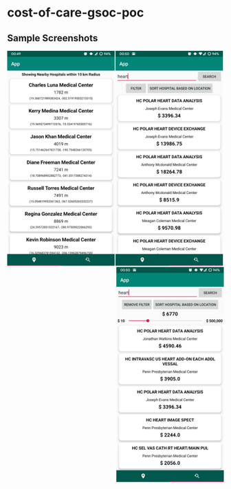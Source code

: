 # cost-of-care-gsoc-poc

## Sample Screenshots
<p align="center">
  <img align="left" src="https://github.com/jyotirmoy-paul/costs-of-care-gsoc-poc/blob/master/sample/screenshot1.png" width=250>
  <img src="https://github.com/jyotirmoy-paul/costs-of-care-gsoc-poc/blob/master/sample/screenshot2.png" width=250>
  <img align="right" src="https://github.com/jyotirmoy-paul/costs-of-care-gsoc-poc/blob/master/sample/screenshot3.png" width=250>
</p>
